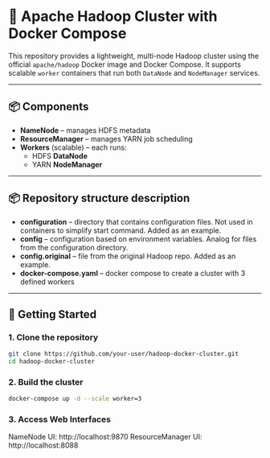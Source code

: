 # 🐘 Apache Hadoop Cluster with Docker Compose

This repository provides a lightweight, multi-node Hadoop cluster using the official `apache/hadoop` Docker image and Docker Compose. It supports scalable `worker` containers that run both `DataNode` and `NodeManager` services.

---

## 📦 Components

- **NameNode** – manages HDFS metadata
- **ResourceManager** – manages YARN job scheduling
- **Workers** (scalable) – each runs:
  - HDFS **DataNode**
  - YARN **NodeManager**

---

## 📦 Repository structure description

- **configuration** – directory that contains configuration files. Not used in containers to simplify start command. Added as an example.
- **config** – configuration based on environment variables. Analog for files from the configuration directory.
- **config.original** – file from the original Hadoop repo. Added as an example.
- **docker-compose.yaml** – docker compose to create a cluster with 3 defined workers

---

## 🚀 Getting Started

### 1. Clone the repository

```bash
git clone https://github.com/your-user/hadoop-docker-cluster.git
cd hadoop-docker-cluster
```

### 2. Build the cluster

```bash
docker-compose up -d --scale worker=3
```

### 3. Access Web Interfaces

NameNode UI: http://localhost:9870
ResourceManager UI: http://localhost:8088